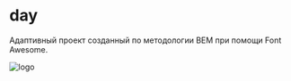 # day

Адаптивный проект созданный по методологии BEM при помощи Font Awesome.

![logo](https://github.com/masakras/tinyone/blob/master/day_full.png)

